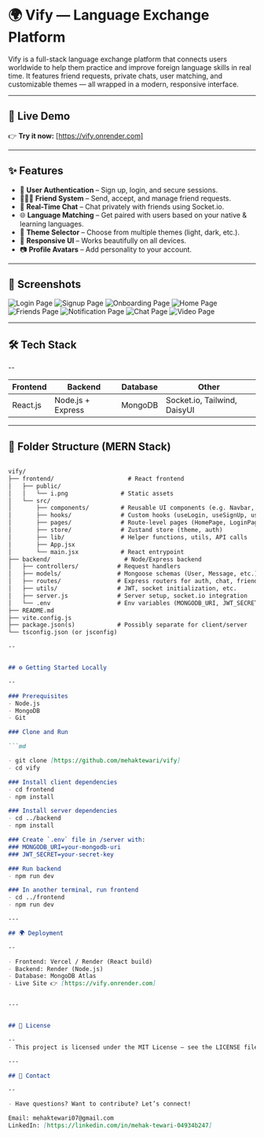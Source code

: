 # 🌍 Vify — Language Exchange Platform



Vify is a full-stack language exchange platform that connects users worldwide to help them practice and improve foreign language skills in real time. It features friend requests, private chats, user matching, and customizable themes — all wrapped in a modern, responsive interface.

---

## 🚀 Live Demo

👉 **Try it now:** [https://vify.onrender.com]

---

## ✨ Features

- 🔐 **User Authentication** – Sign up, login, and secure sessions.
- 🧑‍🤝‍🧑 **Friend System** – Send, accept, and manage friend requests.
- 💬 **Real-Time Chat** – Chat privately with friends using Socket.io.
- 🌐 **Language Matching** – Get paired with users based on your native & learning languages.
- 🎨 **Theme Selector** – Choose from multiple themes (light, dark, etc.).
- 📱 **Responsive UI** – Works beautifully on all devices.
- 📷 **Profile Avatars** – Add personality to your account.

---

## 📸 Screenshots


![Login Page](./screenshots/login.png)
![Signup Page](./screenshots/signup.png)
![Onboarding Page](./screenshots/onboarding.png)
![Home Page](./screenshots/home.png)
![Friends Page](./screenshots/friends.png)
![Notification Page](./screenshots/notification.png)
![Chat Page](./screenshots/chat.png)
![Video Page](./screenshots/video.png)

---

## 🛠️ Tech Stack

--

| Frontend | Backend           | Database | Other                        |
| -------- | ----------------- | -------- | ---------------------------- |
| React.js | Node.js + Express | MongoDB  | Socket.io, Tailwind, DaisyUI |

---

## 📂 Folder Structure (MERN Stack)

```md 

vify/
├── frontend/                     # React frontend
│   ├── public/
│   │   └── i.png               # Static assets
│   └── src/
│       ├── components/         # Reusable UI components (e.g. Navbar, ThemeSelector)
│       ├── hooks/              # Custom hooks (useLogin, useSignUp, useAuthUser, etc.)
│       ├── pages/              # Route-level pages (HomePage, LoginPage, SignUpPage)
│       ├── store/              # Zustand store (theme, auth)
│       ├── lib/                # Helper functions, utils, API calls
│       ├── App.jsx
│       └── main.jsx            # React entrypoint
├── backend/                     # Node/Express backend
│   ├── controllers/           # Request handlers
│   ├── models/                # Mongoose schemas (User, Message, etc.)
│   ├── routes/                # Express routers for auth, chat, friends
│   ├── utils/                 # JWT, socket initialization, etc.
│   ├── server.js              # Server setup, socket.io integration
│   └── .env                   # Env variables (MONGODB_URI, JWT_SECRET)
├── README.md
├── vite.config.js
├── package.json(s)            # Possibly separate for client/server
└── tsconfig.json (or jsconfig) 

--


## ⚙️ Getting Started Locally

--

### Prerequisites
- Node.js
- MongoDB
- Git

### Clone and Run

```md 

- git clone [https://github.com/mehaktewari/vify]
- cd vify

### Install client dependencies
- cd frontend
- npm install

### Install server dependencies
- cd ../backend
- npm install

### Create `.env` file in /server with:
### MONGODB_URI=your-mongodb-uri
### JWT_SECRET=your-secret-key

### Run backend
- npm run dev

### In another terminal, run frontend
- cd ../frontend
- npm run dev

---

## 🌍 Deployment

--

- Frontend: Vercel / Render (React build)
- Backend: Render (Node.js)
- Database: MongoDB Atlas
- Live Site 👉 [https://vify.onrender.com]


---


## 📄 License

--
- This project is licensed under the MIT License — see the LICENSE file for details.

---

## 💬 Contact

--

- Have questions? Want to contribute? Let’s connect!

Email: mehaktewari07@gmail.com
LinkedIn: [https://linkedin.com/in/mehak-tewari-04934b247]
